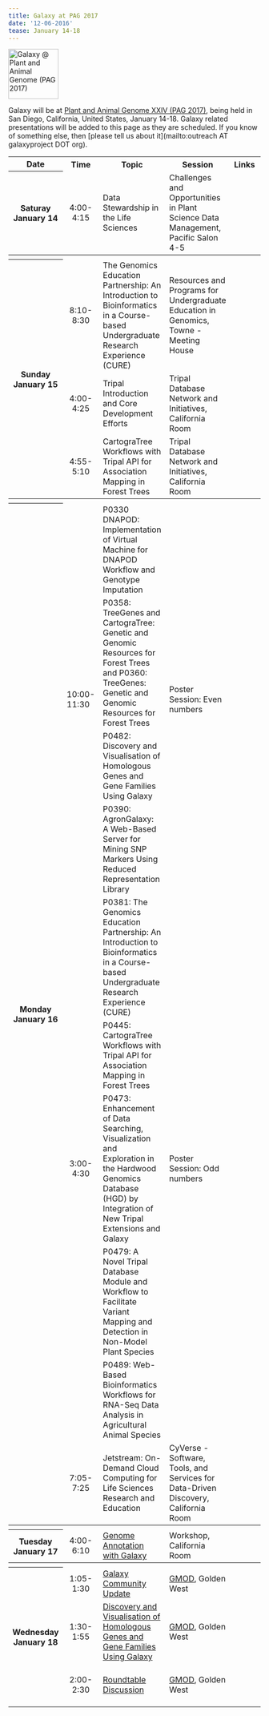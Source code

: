 ```yaml
---
title: Galaxy at PAG 2017
date: '12-06-2016'
tease: January 14-18
---
```

<a href='http://www.intlpag.org/'><img src="/src/images/Logos/PAGLogo300.png" alt="Galaxy @ Plant and Animal Genome (PAG 2017)" height="100" align="center" /></a>

Galaxy will be at [Plant and Animal Genome XXIV (PAG 2017)](http://www.intlpag.org/), being held in San Diego, California, United States, January 14-18.  Galaxy related presentations will be added to this page as they are scheduled.  If you know of something else, then [please tell us about it](mailto:outreach AT galaxyproject DOT org).

<table>
  <tr class="th" >
    <th> Date </th>
    <th> Time </th>
    <th> Topic </th>
    <th> Session </th>
    <th> Links </th>
    <th> Contact </th>
  </tr>
  <tr>
    <th> Saturay<br />January 14 </th>
    <td style=" text-align: center;"> 4:00-4:15 </td>
    <td> Data Stewardship in the Life Sciences </td>
    <td> Challenges and Opportunities in Plant Science Data Management, Pacific Salon 4-5</td>
    <td> </td>
    <td> Robert Davey </td>
  </tr>
  <tr>
    <th colspan=6> </th>
  </tr>
  <tr>
    <th rowspan="3"> Sunday<br />January 15 </th>
    <td style=" text-align: center;"> 8:10-8:30 </td>
    <td> The Genomics Education Partnership: An Introduction to Bioinformatics in a Course-based Undergraduate Research Experience (CURE) </td>
    <td> Resources and Programs for Undergraduate Education in Genomics, Towne - Meeting House </td>
    <td> </td>
    <td> Sarah Elgin </td>
  </tr>
  <tr>
    <td style=" text-align: center;"> 4:00-4:25 </td>
    <td> Tripal Introduction and Core Development Efforts </td>
    <td> Tripal Database Network and Initiatives, California Room </td>
    <td> </td>
    <td> Stephen P. Ficklin </td>
  </tr>
  <tr>
    <td style=" text-align: center;"> 4:55-5:10 </td>
    <td> CartograTree Workflows with Tripal API for Association Mapping in Forest Trees </td>
    <td> Tripal Database Network and Initiatives, California Room </td>
    <td> </td>
    <td> Nic Herndon </td>
  </tr>
  <tr>
    <th colspan=6> </th>
  </tr>
  <tr>
    <th rowspan="10"> Monday<br />January 16 </th>
    <td rowspan="4"> 10:00-11:30 </td>
    <td> P0330 DNAPOD: Implementation of Virtual Machine for DNAPOD Workflow and Genotype Imputation </td>
    <td rowspan="4"> Poster Session: Even numbers </td>
    <td> </td>
    <td> Takako Mochizuki </td>
  </tr>
  <tr>
    <td> P0358: TreeGenes and CartograTree: Genetic and Genomic Resources for Forest Trees and P0360: TreeGenes: Genetic and Genomic Resources for Forest Trees </td>
    <td> </td>
    <td> Emily Grau </td>
  </tr>
  <tr>
    <td> P0482: Discovery and Visualisation of Homologous Genes and Gene Families Using Galaxy </td>
    <td> </td>
    <td> Anil S. Thanki </td>
  </tr>
  <tr>
    <td> P0390: AgronGalaxy: A Web-Based Server for Mining SNP Markers Using Reduced Representation Library </td>
    <td> </td>
    <td> Li-yu Daisy Liu </td>
  </tr>
  <tr>
    <td rowspan="5" style=" text-align: center;"> 3:00-4:30 </td>
    <td> P0381: The Genomics Education Partnership: An Introduction to Bioinformatics in a Course-based Undergraduate Research Experience (CURE) </td>
    <td rowspan="5"> Poster Session: Odd numbers </td>
    <td> </td>
    <td> Sarah Elgin </td>
  </tr>
  <tr>
    <td> P0445: CartograTree Workflows with Tripal API for Association Mapping in Forest Trees </td>
    <td> </td>
    <td> Nic Herndon </td>
  </tr>
  <tr>
    <td> P0473: Enhancement of Data Searching, Visualization and Exploration in the Hardwood Genomics Database (HGD) by Integration of New Tripal Extensions and Galaxy </td>
    <td> </td>
    <td> Ming Chen </td>
  </tr>
  <tr>
    <td> P0479: A Novel Tripal Database Module and Workflow to Facilitate Variant Mapping and Detection in Non-Model Plant Species </td>
    <td> </td>
    <td> Yuanyuan Chang </td>
  </tr>
  <tr>
    <td> P0489: Web-Based Bioinformatics Workflows for RNA-Seq Data Analysis in Agricultural Animal Species </td>
    <td> </td>
    <td> Qiaoshan Lin </td>
  </tr>

  <tr>
    <td style=" text-align: center;"> 7:05-7:25 </td>
    <td> Jetstream: On-Demand Cloud Computing for Life Sciences Research and Education </td>
    <td> CyVerse - Software, Tools, and Services for Data-Driven Discovery, California Room </td>
    <td> </td>
    <td> Matthew Vaughn </td>
  </tr>
  <tr>
    <th colspan=6> </th>
  </tr>
  <tr>
    <th> Tuesday<br />January 17 </th>
    <td style=" text-align: center;"> 4:00-6:10</td>
    <td> <a href='https://pag.confex.com/pag/xxv/meetingapp.cgi/Session/4217'>Genome Annotation with Galaxy</a> </td>
    <td> Workshop, California Room </td>
    <td> </td>
    <td> <a href='/src/JeremyGoecks/index.md'>Jeremy Goecks</a> </td>
  </tr>
  <tr>
    <th colspan=6> </th>
  </tr>
  <tr>
    <th rowspan=3> Wednesday<br />January 18 </th>
    <td style=" text-align: center;"> 1:05-1:30 </td>
    <td> <a href='https://pag.confex.com/pag/xxv/meetingapp.cgi/Paper/25649'>Galaxy Community Update</a> </td>
    <td> <a href='https://pag.confex.com/pag/xxv/meetingapp.cgi/Session/4229'>GMOD</a>, Golden West </td>
    <td>  </td>
    <td> <a href='/src/DaveClements/index.md'>Dave Clements</a> </td>
  </tr>
  <tr>
    <td style=" text-align: center;"> 1:30-1:55 </td>
    <td> <a href='https://pag.confex.com/pag/xxv/meetingapp.cgi/Paper/25652'>Discovery and Visualisation of Homologous Genes and Gene Families Using Galaxy</a> </td>
    <td> <a href='https://pag.confex.com/pag/xxv/meetingapp.cgi/Session/4229'>GMOD</a>, Golden West </td>
    <td>  </td>
    <td> Anil S. Thanki </td>
  </tr>
  <tr>
    <td style=" text-align: center;"> 2:00-2:30 </td>
    <td> <a href='https://pag.confex.com/pag/xxv/meetingapp.cgi/Paper/25656'>Roundtable Discussion</a> </td>
    <td> <a href='https://pag.confex.com/pag/xxv/meetingapp.cgi/Session/4229'>GMOD</a>, Golden West </td>
    <td>  </td>
    <td> <a href='/src/DaveClements/index.md'>Dave Clements</a>, Anil S. Thanki </td>
  </tr>
</table>

